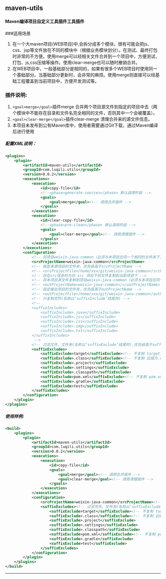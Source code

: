## maven-utils

#### Maven编译项目自定义工具插件工具插件

###适用场景
1. 在一个大maven项目(WEB项目)中,会拆分成多个模块，很有可能会把js、css、jsp等文件放在不同的模块中（根据业务模块划分）。在测试、最终打包时非常的不方便。使用merge可以经相关文件合并到一个项目中，方便测试、打包、js,css压缩等操作。使用clear-merge也可以随时撤销合并。
1. 在WEB项目中，一般基础部分是相同的，如果有很多个WEB项目时使用同一个基础部分。当基础部分更新时，会非常的麻烦。使用merge则直接可以经基础工程覆盖到当前项目中，方便开发测试等。

### 插件说明:
1. `<goal>merge</goal>`插件merge 合并两个项目源文件到指定的项目中去（两个模块中不能存在目录和文件名完全相同的文件，否则其中一个会被覆盖）。
1. `<goal>clear-merge</goal>`插件clear-merge 清理合并来的源文件信息。
1. 本项目未发布到公有Maven库中，使用者需要通过Git下载，通过Maven编译后进行使用 

##### 配置XML说明：
```xml
<plugins>
	<plugin>
		<artifactId>maven-utils</artifactId>
		<groupId>com.luqili.utils</groupId>
		<version>0.0.2</version>
		<executions>
			<execution>
				<id>copy-file</id>
				<!--<phase>generate-sources</phase> 默认调用阶段 -->
				<goals>
					<goal>merge</goal><!-- 调用合并插件 -->
				</goals>
			</execution>
			<execution>
				<id>clear-copy-file</id>
				<!--<phase>pre-clean</phase> 默认调用阶段 -->
				<goals>
					<goal>clear-merge</goal><!-- 调用清理插件 -->
				</goals>
			</execution>
		</executions>
		<configuration>
			<!-- 将项目weixin-java-common（必须与本项目在同一个相同的文件夹下）源文件复制到当前项目 推荐方式 -->
			<srcProjectName>weixin-java-common</srcProjectName>			
			<!-- 指定来源项目的文件夹，优先级高于srcProjectName -->
			<!-- <srcProjectFile>/home/xxx/git/weixin-java-common</srcProjectFile> -->			
			<!-- 存在src信息时为将 src 项目下的文件复制到当前项目下 -->
			<!-- 将本项目源文件复制到项目weixin-java-common（必须与本项目在同一个相同的文件夹下） 推荐方式 -->
			<!-- <outProjectName>weixin-java-common</</outProjectName> -->
			<!-- 指定输出项目的文件夹，优先级高于outProjectName -->
			<!-- <outProjectFile>/home/xxx/git/weixin-java-common</outProjectFile> -->			
			<!-- 只复制文件(名称以‘suffixInclude’结尾的) -->
			<!-- 
			<suffixIncludes>
				<suffixInclude>.java</suffixInclude>
				<suffixInclude>.js</suffixInclude>
				<suffixInclude>.css</suffixInclude>
				<suffixInclude>.img</suffixInclude>
				<suffixInclude>.txt</suffixInclude>
			</suffixIncludes>
			 -->
			<!-- 过滤文件、文件夹(名称以‘suffixExclude’结尾的),优先级高于suffixIncludes -->
			<suffixExcludes>
				<suffixExclude>target</suffixExclude><!-- 不复制 target文件夹及该文件夹下所有的文件 -->
				<suffixExclude>.class</suffixExclude><!-- 不复制 后缀为.class的文件 -->
				<suffixExclude>.project</suffixExclude>
				<suffixExclude>.settings</suffixExclude>
				<suffixExclude>.classpath</suffixExclude>
				<suffixExclude>pom.xml</suffixExclude><!-- 不复制 pom.xml的文件 或 xxxpom.xml -->
				<suffixExclude>.gradle</suffixExclude>
				<suffixExclude>test</suffixExclude>
			</suffixExcludes>
		</configuration>
	</plugin>
</plugins>
```
##### 使用样例:
```xml
<build>
	<plugins>
		<plugin>
			<artifactId>maven-utils</artifactId>
			<groupId>com.luqili.utils</groupId>
			<version>0.0.2</version>
			<executions>
				<execution>
					<id>copy-file</id>
					<goals>
						<goal>merge</goal><!-- 调用合并插件 -->
						<goal>clear-merge</goal><!-- 调用清理插件 -->
					</goals>
				</execution>
			</executions>
			<configuration>
				<srcProjectName>weixin-java-common</srcProjectName><!-- 将项目weixin-java-common源文件复制到当前项目 -->
				<suffixExcludes><!-- 过滤文件、文件夹(名称以‘suffixExclude’结尾的)-->
					<suffixExclude>target</suffixExclude><!-- 不复制 target文件夹及该文件夹下所有的文件 -->
					<suffixExclude>.class</suffixExclude><!-- 不复制 后缀为.class的文件 -->
					<suffixExclude>.project</suffixExclude>
					<suffixExclude>.settings</suffixExclude>
					<suffixExclude>.classpath</suffixExclude>
					<suffixExclude>pom.xml</suffixExclude><!-- 不复制 pom.xml的文件 或 xxxpom.xml -->
					<suffixExclude>.gradle</suffixExclude>
					<suffixExclude>test</suffixExclude>
				</suffixExcludes>
			</configuration>
		</plugin>
	</plugins>
</build>
```
***
